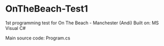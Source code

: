 # OnTheBeach-Test1
1st programming test for On The Beach - Manchester (Andi)
Built on: MS Visual C#

Main source code: Program.cs
